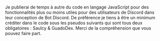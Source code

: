 Je publierai de temps à autre du code en langage JavaScript pour des fonctionnalités plus ou moins utiles pour des utilisateurs de Discord dans leur conception de Bot Discord.
De préférence je tiens à être un minimum créditer dans le code sous les pseudos suivants qui sont tous deux obligatoires : Saulcy & GuadoDex.
Merci de la compréhension que vous pouvez faire part.
